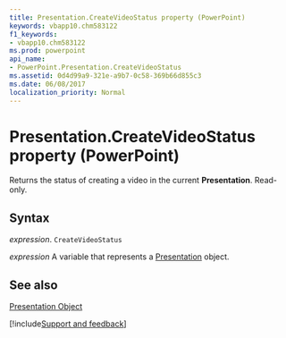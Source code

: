```yaml
---
title: Presentation.CreateVideoStatus property (PowerPoint)
keywords: vbapp10.chm583122
f1_keywords:
- vbapp10.chm583122
ms.prod: powerpoint
api_name:
- PowerPoint.Presentation.CreateVideoStatus
ms.assetid: 0d4d99a9-321e-a9b7-0c58-369b66d855c3
ms.date: 06/08/2017
localization_priority: Normal
---
```



# Presentation.CreateVideoStatus property (PowerPoint)

Returns the status of creating a video in the current  **Presentation**. Read-only.


## Syntax

_expression_. `CreateVideoStatus`

_expression_ A variable that represents a [Presentation](PowerPoint.Presentation.md) object.


## See also


[Presentation Object](PowerPoint.Presentation.md)

[!include[Support and feedback](~/includes/feedback-boilerplate.md)]